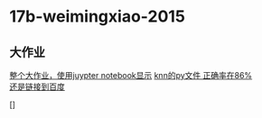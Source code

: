 # 17b-weimingxiao-2015

## 大作业 
[整个大作业，使用juypter notebook显示][1]
[knn的py文件 正确率在86%][2]  
[还是链接到百度][1]

[1]:https://github.com/m-L-0/17b-weimingxiao-2015/blob/master/code/main.ipynb  
[2]:https://github.com/m-L-0/17b-weimingxiao-2015/blob/master/code/knn.py
[]

